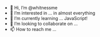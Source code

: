 - 👋 Hi, I’m @whitnessme
- 👀 I’m interested in ... in almost everything
- 🌱 I’m currently learning ... JavaScript!
- 💞️ I’m looking to collaborate on ...
- 📫 How to reach me ...

<!---
whitnessme/whitnessme is a ✨ special ✨ repository because its `README.md` (this file) appears on your GitHub profile.
You can click the Preview link to take a look at your changes.
--->
